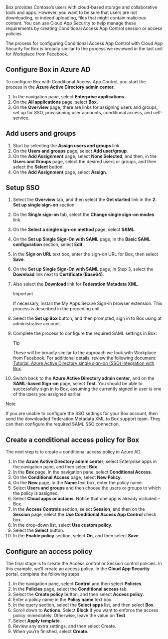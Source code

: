 Box provides Contoso’s users with cloud-based storage and collaborative tools and apps. However, you want to be sure that users are not downloading, or indeed uploading, files that might contain malicious content. You can use Cloud App Security to help manage these requirements by creating Conditional Access App Control session or access policies.

The process for configuring Conditional Access App Control with Cloud App Security for Box is broadly similar to the process we reviewed in the last unit for Workplace from Facebook.

## Configure Box in Azure AD

To configure Box with Conditional Access App Control, you start the process in the **Azure Active Directory admin center**.

1. In the navigation pane, select **Enterprise applications**.
1. On the **All applications** page, select **Box**.
1. On the **Overview** page, there are links for assigning users and groups, set up for SSO, provisioning user accounts, conditional access, and self-service.

## Add users and groups

1. Start by selecting the **Assign users and groups** link.
1. On the **Users and groups** page, select **Add user/group**.
1. On the **Add Assignment** page, select **None Selected**, and then, in the **Users and Groups** page, select the desired users or groups, and then select the **Select** button.
1. On the **Add Assignment** page, select **Assign**.

## Setup SSO

1. Select the **Overview** tab, and then select the **Get started** link in the **2. Set up single sign-on** section.
1. On the **Single sign-on** tab, select the **Change single sign-on modes** link.
1. On the **Select a single sign-on method** page, select **SAML**.
1. On the **Set up Single Sign-On with SAML** page, in the **Basic SAML configuration** section, select **Edit**.
1. In the **Sign on URL** text box, enter the sign-on URL for Box, then select **Save**.
1. On the **Set up Single Sign-On with SAML** page, in Step 3, select the **Download** link next to **Certificate (Base64)**.
1. Also select the **Download** link for **Federation Metadata XML**.

    > [!IMPORTANT]
    > If necessary, install the My Apps Secure Sign-in browser extension. This process is described in the preceding unit.

1. Select the **Set up Box** button, and then prompted, sign in to Box using at administrative account.
1. Complete the process to configure the required SAML settings in Box.

    > [!TIP]
    > These will be broadly similar to the approach we took with Workplace from Facebook. For additional details, review the following document: [Tutorial: Azure Active Directory single sign-on (SSO) integration with Box](/azure/active-directory/saas-apps/box-tutorial?azure-portal=true).

1.  Switch back to the **Azure Active Directory admin center**, and on the **SAML-based Sign-on** page, select **Test**. You should be able to successfully sign in to Box, assuming the currently signed in user is one of the users you assigned earlier.

> [!NOTE]
> If you are unable to configure the SSO settings for your Box account, then send the downloaded Federation Metadata XML to Box support team. They can then configure the required SAML SSO connection.

## Create a conditional access policy for Box

The next step is to create a conditional access policy in Azure AD.

1. In the **Azure Active Directory admin center**, select Enterprise apps in the navigation pane, and then select **Box**.
1. In the **Box** page, in the navigation pane, select **Conditional Access**.
1. On the **Conditional Access** page, select **New Policy**.
1. On the **New** page, in the **Name** text box, enter the policy name.
1. Select **Users and groups** and then choose the users or groups to which the policy is assigned.
1. Select **Cloud apps or actions**. Notice that one app is already included – Box.
1. In the **Access Controls** section, select **Session**, and then on the **Session** page, select the **Use Conditional Access App Control** check box.
1. In the drop-down list, select **Use custom policy**.
1. Select the **Select** button.
1. In the **Enable policy** section, select **On**, and then select **Save**.

## Configure an access policy

The final stage is to create the Access control or Session control policies. In this example, we’ll create an access policy. In the **Cloud App Security** portal, complete the following steps:

1. In the navigation pane, select **Control** and then select **Policies**.
1. In the **Policies** page, select the **Conditional access** tab.
1. Select the **Create policy** button, and then select **Access policy**.
1. Enter a policy name in the **Policy name** text box.
1. In the query section, select the **Select apps** list, and then select **Box**.
1. Scroll down to **Actions**. Select **Block** if you want to enforce the access policy immediately. Otherwise, leave the value on **Test**.
1. Select **Apply template**.
1. Review any extra settings, and then select Create.
1. When you’re finished, select **Create**.
